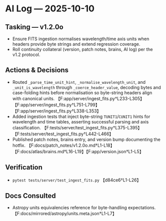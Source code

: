 # AI Log — 2025-10-10

## Tasking — v1.2.0o
- Ensure FITS ingestion normalises wavelength/time axis units when headers provide byte strings and extend regression coverage.
- Roll continuity collateral (version, patch notes, brains, AI log) per the v1.2 protocol.

## Actions & Decisions
- Routed `_parse_time_unit_hint`, `_normalise_wavelength_unit`, and `_unit_is_wavelength` through `_coerce_header_value`, decoding bytes and case-folding hints before normalisation so byte-string headers align with canonical units. 【F:app/server/ingest_fits.py†L233-L305】【F:app/server/ingest_fits.py†L751-L799】【F:app/server/ingest_fits.py†L338-L353】
- Added ingestion tests that inject byte-string `TUNIT1`/`CUNIT1` hints for wavelength and time tables, asserting successful parsing and axis classification. 【F:tests/server/test_ingest_fits.py†L375-L395】【F:tests/server/test_ingest_fits.py†L442-L466】
- Published patch notes, brains entry, and version bump documenting the hotfix. 【F:docs/patch_notes/v1.2.0o.md†L1-L18】【F:docs/atlas/brains.md†L16-L19】【F:app/version.json†L1-L5】

## Verification
- `pytest tests/server/test_ingest_fits.py` 【d84ce6†L1-L26】

## Docs Consulted
- Astropy units equivalencies reference for byte-handling expectations. 【F:docs/mirrored/astropy/units.meta.json†L1-L7】
